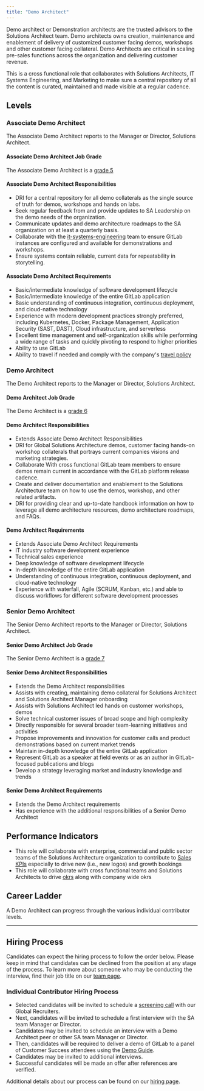 ```yaml
---
title: "Demo Architect"
---
```


Demo architect or Demonstration architects are the trusted advisors to the Solutions Architect team. Demo architects owns creation, maintenance and enablement of delivery of customized customer facing demos, workshops and other customer facing collateral. Demo Architects are critical in scaling pre-sales functions across the organization and delivering customer revenue.

This is a cross functional role that collaborates with Solutions Architects, IT Systems Engineering, and Marketing to make sure a central repository of all the content is curated, maintained and made visible at a regular cadence.

## Levels

### Associate Demo Architect

The Associate Demo Architect reports to the Manager or Director, Solutions Architect.

#### Associate Demo Architect Job Grade

The Associate Demo Architect is a [grade 5](/handbook/total-rewards/compensation/compensation-calculator/#customer-success)

#### Associate Demo Architect Responsibilities

- DRI for a central repository for all demo collaterals as the single source of truth for demos, workshops and hands on labs.
- Seek regular feedback from and provide updates to SA Leadership on the demo needs of the organization.
- Communicate updates and demo architecture roadmaps to the SA organization on at least a quarterly basis.
- Collaborate with the [it-systems-engineering](/job-families/finance/it-systems-engineer/) team to ensure GitLab instances are configured and available for demonstrations and workshops.
- Ensure systems contain reliable, current data for repeatability in storytelling.

#### Associate Demo Architect Requirements

- Basic/intermediate knowledge of software development lifecycle
- Basic/intermediate knowledge of the entire GitLab application
- Basic understanding of continuous integration, continuous deployment, and cloud-native technology
- Experience with modern development practices strongly preferred, including Kubernetes, Docker, Package Management, Application Security (SAST, DAST), Cloud infrastructure, and serverless
- Excellent time management and self-organization skills while performing a wide range of tasks and quickly pivoting to respond to higher priorities
- Ability to use GitLab
- Ability to travel if needed and comply with the company's [travel policy](/handbook/travel/)

### Demo Architect

The Demo Architect reports to the Manager or Director, Solutions Architect.

#### Demo Architect Job Grade

The Demo Architect is a [grade 6](/handbook/total-rewards/compensation/compensation-calculator/#customer-success)

#### Demo Architect Responsibilities

- Extends Associate Demo Architect Responsibilities
- DRI for Global Solutions Architecture demos, customer facing hands-on workshop collaterals that portrays current companies visions and marketing strategies.
- Collaborate With cross functional GitLab team members to ensure demos remain current in accordance with the GitLab platform release cadence.
- Create and deliver documentation and enablement to the Solutions Architecture team on how to use the demos, workshop, and other related artifacts.
- DRI for providing clear and up-to-date handbook information on how to leverage all demo architecture resources, demo architecture roadmaps, and FAQs.

#### Demo Architect Requirements

- Extends Associate Demo Architect Requirements
- IT industry software development experience
- Technical sales experience
- Deep knowledge of software development lifecycle
- In-depth knowledge of the entire GitLab application
- Understanding of continuous integration, continuous deployment, and cloud-native technology
- Experience with waterfall, Agile (SCRUM, Kanban, etc.) and able to discuss workflows for different software development processes

### Senior Demo Architect

The Senior Demo Architect reports to the Manager or Director, Solutions Architect.

#### Senior Demo Architect Job Grade

The Senior Demo Architect is a [grade 7](/handbook/total-rewards/compensation/compensation-calculator/#customer-success)

#### Senior Demo Architect Responsibilities

- Extends the Demo Architect responsibilities
- Assists with creating, maintaining demo collateral for Solutions Architect and Solutions Architect Manager onboarding
- Assists with Solutions Architect led hands on customer workshops, demos
- Solve technical customer issues of broad scope and high complexity
- Directly responsible for several broader team-learning initiatives and activities
- Propose improvements and innovation for customer calls and product demonstrations based on current market trends
- Maintain in-depth knowledge of the entire GitLab application
- Represent GitLab as a speaker at field events or as an author in GitLab-focused publications and blogs
- Develop a strategy leveraging market and industry knowledge and trends

#### Senior Demo Architect Requirements

- Extends the Demo Architect requirements
- Has experience with the additional responsibilities of a Senior Demo Architect

## Performance Indicators

- This role will collaborate with enterprise, commercial and public sector teams of the Solutions Architecture organization to contribute to [Sales KPIs](https://internal.gitlab.com/handbook/company/performance-indicators/sales/#kpi-summary) especially to drive new (i.e., new logos) and growth bookings
- This role will collaborate with cross functional teams and Solutions Architects to drive [okrs](https://gitlab.com/gitlab-com/customer-success/solutions-architecture-leaders/sa-initiatives/-/boards/5299552?label_name[]=FY24-Q1&label_name[]=OKR&label_name[]=Solutions%20Architecture&label_name[]=FY24-Q2) along with company wide okrs

## Career Ladder

A Demo Architect can progress through the various individual contributor levels.

---

## Hiring Process

Candidates can expect the hiring process to follow the order below. Please keep in mind that candidates can be declined from the position at any stage of the process. To learn more about someone who may be conducting the interview, find their job title on our [team page](/handbook/company/team/).

### Individual Contributor Hiring Process

- Selected candidates will be invited to schedule a [screening call](/handbook/hiring/#screening-call) with our Global Recruiters.
- Next, candidates will be invited to schedule a first interview with the SA team Manager or Director.
- Candidates may be invited to schedule an interview with a Demo Architect peer or other SA team Manager or Director.
- Then, candidates will be required to deliver a demo of GitLab to a panel of Customer Success attendees using the [Demo Guide](https://gitlab-com.gitlab.io/customer-success/solutions-architecture/sa-candidate-experience/panel_instructions/).
- Candidates may be invited to additional interviews.
- Successful candidates will be made an offer after references are verified.

Additional details about our process can be found on our [hiring page](/handbook/hiring/).
